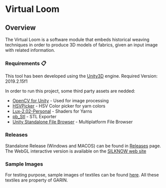 # Virtual Loom

## Overview

The Virtual Loom is a software module that embeds historical weaving techniques in order to produce 3D models of fabrics, given an input image with related information.

### Requirements 📋

This tool has been developed using the [Unity3D](https://unity.com/) engine.
Required Version: 2019.2.15f1

In order to run this project, some third party assets are nedded:
* [OpenCV for Unity](https://assetstore.unity.com/packages/tools/integration/opencv-for-unity-21088) - Used for image processing
* [HSVPicker](https://github.com/judah4/HSV-Color-Picker-Unity) - HSV Color picker for yarn colors
* [Lux-2.02-Personal](https://www.google.com/search?q=Lux-2.02-Personal&oq=Lux-2.02-Personal&aqs=chrome..69i57.903j0j4&sourceid=chrome&ie=UTF-8) - Shaders for Yarns
* [pb_Stl](https://github.com/Hengle/pb_Stl) - STL Exporter
* [Unity Standalone File Browser](https://github.com/gkngkc/UnityStandaloneFileBrowser) - Multiplatform File Browser

### Releases
Standalone Release (Windows and MACOS) can be found in [Releases](https://github.com/silknow/virtualLoom/releases) page. The WebGL interactive version is available on the [SILKNOW web site](http://silknow.eu/virtualLoom-v0.9b/)

### Sample Images
For testing purpose, sample images of textiles can be found [here](https://silknow.uv.es/owncloud/index.php/s/gK3rSg1PkM1t4j2). All these textiles are property of GARIN.  
